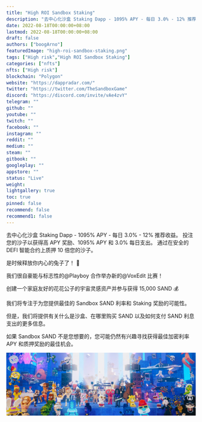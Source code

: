 ```yaml
---
title: "High ROI Sandbox Staking"
description: "去中心化沙盒 Staking Dapp - 1095% APY - 每日 3.0% - 12% 推荐收益。"
date: 2022-08-18T00:00:00+08:00
lastmod: 2022-08-18T00:00:00+08:00
draft: false
authors: ["boogArno"]
featuredImage: "high-roi-sandbox-staking.png"
tags: ["High risk","High ROI Sandbox Staking"]
categories: ["nfts"]
nfts: ["High risk"]
blockchain: "Polygon"
website: "https://dappradar.com/"
twitter: "https://twitter.com/TheSandboxGame"
discord: "https://discord.com/invite/vAe4zvY"
telegram: ""
github: ""
youtube: ""
twitch: ""
facebook: ""
instagram: ""
reddit: ""
medium: ""
steam: ""
gitbook: ""
googleplay: ""
appstore: ""
status: "Live"
weight: 
lightgallery: true
toc: true
pinned: false
recommend: false
recommend1: false
---
```

去中心化沙盒 Staking Dapp - 1095% APY - 每日 3.0% - 12% 推荐收益。 投注您的沙子以获得高 APY 奖励、1095% APY 和 3.0% 每日支出。 通过在安全的 DEFI 智能合约上质押 10 倍您的沙子。

是时候释放你内心的兔子了！ 🐰

我们很自豪能与标志性的@Playboy 合作举办新的@VoxEdit 比赛！

创建一个家庭友好的花花公子的宇宙灵感资产并参与获得 15,000 SAND 💰

我们将专注于为您提供最佳的 Sandbox SAND 利率和 Staking 奖励的可能性。

但是，我们将提供有关什么是沙盒、在哪里购买 SAND 以及如何支付 SAND 利息支出的更多信息。

如果 Sandbox SAND 不是您想要的，您可能仍然有兴趣寻找获得最佳加密利率 APY 和质押奖励的最佳机会。



![1080x360](1080x360.jpg)
